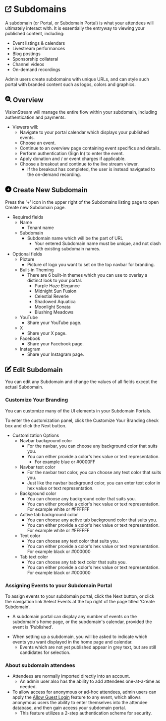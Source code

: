 # <img src="https://raw.githubusercontent.com/vishaldhole173/pro-stream-documentation/main/fontawesome/svgs/solid/arrow-up-right-from-square.svg" width="20" height="20"> Subdomains

A subdomain (or Portal, or Subdomain Portal) is what your attendees will ultimately interact with. It is essentially the entryway to viewing your published content, including:

- Event listings & calendars
- Livestream performances
- Blog postings
- Sponsorship collateral
- Channel videos
- On-demand recordings

Admin users create subdomains with unique URLs, and can style such portal with branded content such as logos, colors and graphics. 

## <img src="https://raw.githubusercontent.com/vishaldhole173/pro-stream-documentation/main/fontawesome/svgs/solid/magnifying-glass-chart.svg" width="20" height="20"> Overview

VisionStream will manage the entire flow within your subdomain, including authentication and payments.

* Viewers will:
  - Navigate to your portal calendar which displays your published events.
  - Choose an event.
  - Continue to an overview page containing event specifics and details.
  - Perform authentication (Sign In) to enter the event.
  - Apply donation and / or event charges if applicable.
  - Choose a breakout and continue to the live stream viewer.
    - If the breakout has completed, the user is instead navigated to the on-demand recording. 

## <img src="https://raw.githubusercontent.com/vishaldhole173/pro-stream-documentation/main/fontawesome/svgs/solid/circle-plus.svg" width="20" height="20"> Create New Subdomain

Press the '+' icon in the upper right of the Subdomains listing page to open Create new Subdomain page.

* Required fields
    - Name
      - Tenant name
    - Subdomain
        - Subdomain name which will be the part of URL
          - Your entered Subdomain name must be unique, and not clash with existing subdomain names.
* Optional fields
    - Picture
      - Picture of logo you want to set on the top navbar for branding.
    - Built-in Theming
      - There are 6 built-in themes which you can use to overlay a distinct look to your portal.
        - Purple Haze Elegance
        - Midnight Sun Fusion
        - Celestial Reverie
        - Shadowed Aquatica
        - Moonlight Sonata
        - Blushing Meadows
   - YouTube
       - Share your YouTube page.
  - X
      - Share your X page.
  - Facebook
      - Share your Facebook page.
  - Instagram
      - Share your Instagram page.

## <img src="https://raw.githubusercontent.com/vishaldhole173/pro-stream-documentation/main/fontawesome/svgs/solid/pen-to-square.svg" width="20" height="20"> Edit Subdomain

You can edit any Subdomain and change the values of all fields except the actual Subdomain.

### Customize Your Branding

You can customize many of the UI elements in your Subdomain Portals.

To enter the customization panel, click the Customize Your Branding check box and click the Next button.

- Customization Options
  - Navbar background color
    - For the navbar, you can choose any background color that suits you.
    - You can either provide a color's hex value or text representation.
      - For example blue or #0000FF
  - Navbar text color
      - For the navbar text color, you can choose any text color that suits you.
      - Just like the navbar background color, you can enter text color in hex value or text representation.
  - Background color
      - You can choose any background color that suits you.
      - You can either provide a color's hex value or text representation. For example white or #FFFFFF
  - Active tab background color
      - You can choose any active tab background color that suits you.
      - You can either provide a color's hex value or text representation. For example white or #FFFFFF
  - Text color
      - You can choose any text color that suits you.
      - You can either provide a color's hex value or text representation. For example black or #000000
  - Tab text color
      - You can choose any tab text color that suits you.
      - You can either provide a color's hex value or text representation. For example black or #000000

### Assigning Events to your Subdomain Portal

To assign events to your subdomain portal, click the Next button, or click the navigation link Select Events at the top right of the page titled 'Create Subdomain'.

* A subdomain portal can display any number of events on the subdomain's home page, or the subdomain's calendar, provided the event is 'Published'. 
- When setting up a subdomain, you will be asked to indicate which events you want displayed in the home page and calendar.
  - Events which are not yet published appear in grey text, but are still candidates for selection. 

### About subdomain attendees

* Attendees are normally imported directly into an account.
  - An admin user also has the ability to add attendees one-at-a-time as needed.
* To allow access for anonymous or ad-hoc attendees, admin users can apply the [Allow Guest Login](./users.md) feature to any event, which allows anonymous users the ability to enter themselves into the attendee database, and then gain access your subdomain portal.
  - This feature utilizes a 2-step authentication scheme for security.
